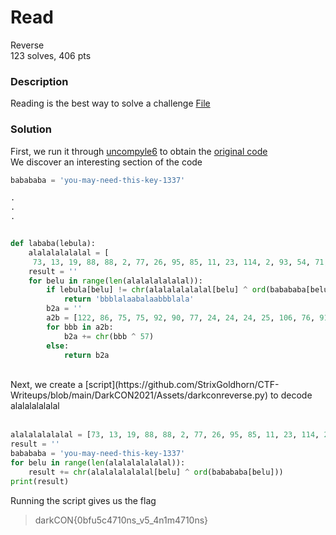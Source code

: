 # Read

Reverse<br/>
123 solves, 406 pts<br/>

### Description
Reading is the best way to solve a challenge
[File](https://github.com/StrixGoldhorn/CTF-Writeups/blob/main/DarkCON2021/Assets/read.pyc)



### Solution
First, we run it through [uncompyle6](https://pypi.org/project/uncompyle6/) to obtain the [original code](https://github.com/StrixGoldhorn/CTF-Writeups/blob/main/DarkCON2021/Assets/darkconcursedreverse.py)<br/>
We discover an interesting section of the code

````Python
babababa = 'you-may-need-this-key-1337'

.
.
.


def lababa(lebula):
    alalalalalalal = [
     73, 13, 19, 88, 88, 2, 77, 26, 95, 85, 11, 23, 114, 2, 93, 54, 71, 67, 90, 8, 77, 26, 0, 3, 93, 68]
    result = ''
    for belu in range(len(alalalalalalal)):
        if lebula[belu] != chr(alalalalalalal[belu] ^ ord(babababa[belu])):
            return 'bbblalaabalaabbblala'
        b2a = ''
        a2b = [122, 86, 75, 75, 92, 90, 77, 24, 24, 24, 25, 106, 76, 91, 84, 80, 77, 25, 77, 81, 92, 25, 92, 87, 77, 80, 75, 92, 25, 74, 77, 75, 80, 87, 94, 25, 88, 74, 25, 95, 85, 88, 94]
        for bbb in a2b:
            b2a += chr(bbb ^ 57)
        else:
            return b2a
````

<br/>
Next, we create a [script](https://github.com/StrixGoldhorn/CTF-Writeups/blob/main/DarkCON2021/Assets/darkconreverse.py) to decode alalalalalalal <br/>
<br/>

````Python
alalalalalalal = [73, 13, 19, 88, 88, 2, 77, 26, 95, 85, 11, 23, 114, 2, 93, 54, 71, 67, 90, 8, 77, 26, 0, 3, 93, 68]
result = ''
babababa = 'you-may-need-this-key-1337'
for belu in range(len(alalalalalalal)):
    result += chr(alalalalalalal[belu] ^ ord(babababa[belu]))
print(result)
````

Running the script gives us the flag
> darkCON{0bfu5c4710ns_v5_4n1m4710ns}
